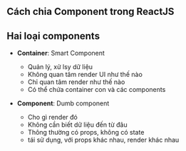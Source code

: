 ## Cách chia Component trong ReactJS

## Hai loại components

- **Container**: Smart Component

  - Quản lý, xử lsy dữ liệu
  - Không quan tâm render UI như thế nào
  - Chỉ quan tâm render như thế nào
  - Có thể chứa container con và các components

- **Component**: Dumb component
  - Cho gì render đó
  - Không cần biết dữ liệu đến từ đâu
  - Thông thường có props, không có state
  - tái sử dụng, với props khác nhau, render khác nhau
